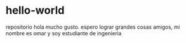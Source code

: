 # hello-world
repositorio
hola mucho gusto.
espero lograr grandes cosas amigos, mi nombre es omar y soy estudiante de ingenieria
